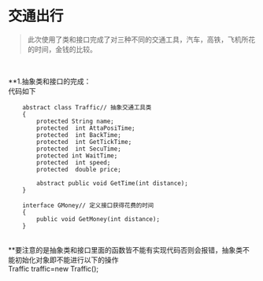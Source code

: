 交通出行
==============
> 此次使用了类和接口完成了对三种不同的交通工具，汽车，高铁，飞机所花的时间，金钱的比较。
<br>

**1.抽象类和接口的完成：<br>
    代码如下

        abstract class Traffic// 抽象交通工具类
        {
            protected String name;
            protected  int AttaPosiTime;
            protected  int BackTime;
            protected  int GetTickTime;
            protected  int SecuTime;
            protected int WaitTime;
            protected  int speed;
            protected  double price;

            abstract public void GetTime(int distance);
        }

        interface GMoney// 定义接口获得花费的时间
        {
            public void GetMoney(int distance);
        }
<br>
**要注意的是抽象类和接口里面的函数皆不能有实现代码否则会报错，抽象类不能初始化对象即不能进行以下的操作<br>
        Traffic traffic=new Traffic();

